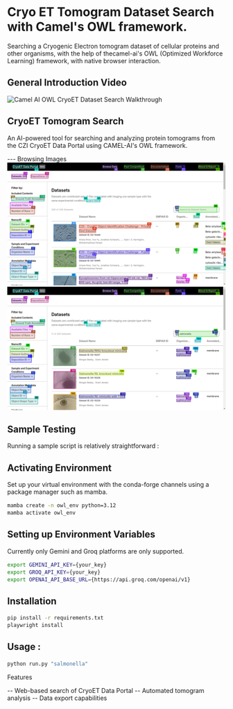 # Cryo ET Tomogram Dataset Search with Camel's OWL framework.
Searching a Cryogenic Electron tomogram dataset of cellular proteins and other organisms, with the help of thecamel-ai's OWL (Optimized Workforce Learning) framework, with native browser interaction.

## General Introduction Video
![Camel AI OWL CryoET Dataset Search Walkthrough](https://youtu.be/81arCK0RHwo)


## CryoET Tomogram Search

An AI-powered tool for searching and analyzing protein tomograms from the CZI CryoET Data Portal using CAMEL-AI's OWL framework.

--- Browsing Images
![Cryo ET Data portal by CZI being Navigated](./tmp/datasets_0403174754.png)
![Cryo ET Data portal being searched for a specific tomogram](./tmp/datasets_0403174814.png)

## Sample Testing
Running a sample script is relatively straightforward : 

## Activating Environment 
Set up your virtual environment with the conda-forge channels using a package manager such as mamba.

```bash
mamba create -n owl_env python=3.12
mamba activate owl_env
```

## Setting up Environment Variables
Currently only Gemini and Groq platforms are only supported.

```bash
export GEMINI_API_KEY={your_key}
export GROQ_API_KEY={your_key}
export OPENAI_API_BASE_URL={https://api.groq.com/openai/v1}
```

## Installation
```bash
pip install -r requirements.txt
playwright install
```

## Usage : 
```python
python run.py "salmonella"
```

Features

--  Web-based search of CryoET Data Portal
--  Automated tomogram analysis
--  Data export capabilities


